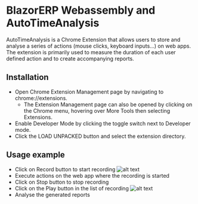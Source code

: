 # BlazorERP Webassembly and AutoTimeAnalysis
AutoTimeAnalysis is a Chrome Extension that allows users to store and analyse a series of actions (mouse clicks, keyboard inputs...) on web apps. The extension is primarily used to measure the duration of each user defined action and to create accompanying reports.

## Installation
* Open Chrome Extension Management page by navigating to chrome://extensions.
  * The Extension Management page can also be opened by clicking on the Chrome menu, hovering over More Tools then selecting Extensions.
* Enable Developer Mode by clicking the toggle switch next to Developer mode.
* Click the LOAD UNPACKED button and select the extension directory.

## Usage example
* Click on Record button to start recording
![alt text](https://github.com/eahmetovic2/BlazorErp/blob/master/AutoTimeAnalysis/usage/RecordBtn.jpg)
* Execute actions on the web app where the recording is started
* Click on Stop button to stop recording
* Click on the Play button in the list of recording
![alt text](https://github.com/eahmetovic2/BlazorErp/blob/master/AutoTimeAnalysis/usage/ReportExample.jpg)
* Analyse the generated reports
